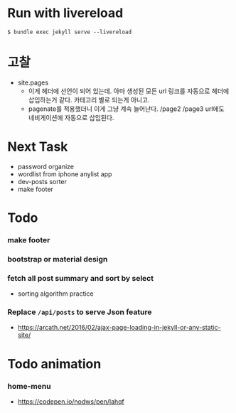 
# Run with livereload

```
$ bundle exec jekyll serve --livereload
```


# 고찰
* site.pages
    * 이게 헤더에 선언이 되어 있는데. 아마 생성된 모든 url 링크를 자동으로 헤더에 삽입하는거 같다. 카테고리 별로 되는게 아니고.
    * pagenate를 적용했더니 이게 그냥 계속 늘어난다. /page2 /page3 url에도 네비게이션에 자동으로 삽입된다.


# Next Task
* password organize
* wordlist from iphone anylist app
* dev-posts sorter
* make footer

# Todo

### make footer

### bootstrap or material design


### fetch all post summary and sort by select
* sorting algorithm practice


### Replace `/api/posts` to serve Json feature
* https://arcath.net/2016/02/ajax-page-loading-in-jekyll-or-any-static-site/



# Todo animation
### home-menu
* https://codepen.io/nodws/pen/lahqf